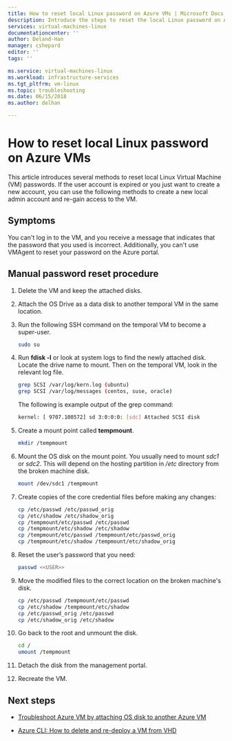 ```yaml
---
title: How to reset local Linux password on Azure VMs | Microsoft Docs
description: Introduce the steps to reset the local Linux password on Azure VM
services: virtual-machines-linux
documentationcenter: ''
author: Deland-Han
manager: cshepard
editor: ''
tags: ''

ms.service: virtual-machines-linux
ms.workload: infrastructure-services
ms.tgt_pltfrm: vm-linux
ms.topic: troubleshooting
ms.date: 06/15/2018
ms.author: delhan

---
```


# How to reset local Linux password on Azure VMs

This article introduces several methods to reset local Linux Virtual Machine (VM) passwords. If the user account is expired or you just want to create a new account, you can use the following methods to create a new local admin account and re-gain access to the VM.

## Symptoms

You can't log in to the VM, and you receive a message that indicates that the password that you used is incorrect. Additionally, you can't use VMAgent to reset your password on the Azure portal.

## Manual password reset procedure

1.	Delete the VM and keep the attached disks.

2.	Attach the OS Drive as a data disk to another temporal VM in the same location.

3.	Run the following SSH command on the temporal VM to become a super-user.

    ```bash
    sudo su
    ```

4.	Run **fdisk -l** or look at system logs to find the newly attached disk. Locate the drive name to mount. Then on the temporal VM, look in the relevant log file.

    ```bash
    grep SCSI /var/log/kern.log (ubuntu)
    grep SCSI /var/log/messages (centos, suse, oracle)
    ```

    The following is example output of the grep command:

    ```bash
    kernel: [ 9707.100572] sd 3:0:0:0: [sdc] Attached SCSI disk
    ```

5.	Create a mount point called **tempmount**.

    ```bash
    mkdir /tempmount
    ```

6.	Mount the OS disk on the mount point. You usually need to mount *sdc1* or *sdc2*. This will depend on the hosting partition in */etc* directory from the broken machine disk.

    ```bash
    mount /dev/sdc1 /tempmount
    ```

7.	Create copies of the core credential files before making any changes:

    ```bash
    cp /etc/passwd /etc/passwd_orig    
    cp /etc/shadow /etc/shadow_orig    
    cp /tempmount/etc/passwd /etc/passwd
    cp /tempmount/etc/shadow /etc/shadow 
    cp /tempmount/etc/passwd /tempmount/etc/passwd_orig
    cp /tempmount/etc/shadow /tempmount/etc/shadow_orig
    ```

8.	Reset the user’s password that you need:

    ```bash
    passwd <<USER>> 
    ```

9.	Move the modified files to the correct location on the broken machine's disk.

    ```bash
    cp /etc/passwd /tempmount/etc/passwd
    cp /etc/shadow /tempmount/etc/shadow
    cp /etc/passwd_orig /etc/passwd
    cp /etc/shadow_orig /etc/shadow
    ```

10.	Go back to the root and unmount the disk.

    ```bash
    cd /
    umount /tempmount
    ```

11.	Detach the disk from the management portal.

12.	Recreate the VM.

## Next steps

* [Troubleshoot Azure VM by attaching OS disk to another Azure VM](http://social.technet.microsoft.com/wiki/contents/articles/18710.troubleshoot-azure-vm-by-attaching-os-disk-to-another-azure-vm.aspx)

* [Azure CLI: How to delete and re-deploy a VM from VHD](https://blogs.msdn.microsoft.com/linuxonazure/2016/07/21/azure-cli-how-to-delete-and-re-deploy-a-vm-from-vhd/)
